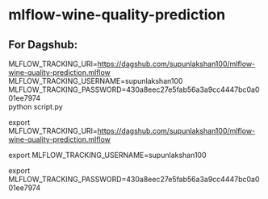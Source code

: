 # mlflow-wine-quality-prediction

## For Dagshub:

MLFLOW_TRACKING_URI=https://dagshub.com/supunlakshan100/mlflow-wine-quality-prediction.mlflow \
MLFLOW_TRACKING_USERNAME=supunlakshan100 \
MLFLOW_TRACKING_PASSWORD=430a8eec27e5fab56a3a9cc4447bc0a001ee7974 \
python script.py

export MLFLOW_TRACKING_URI=https://dagshub.com/supunlakshan100/mlflow-wine-quality-prediction.mlflow 

export MLFLOW_TRACKING_USERNAME=supunlakshan100 

export MLFLOW_TRACKING_PASSWORD=430a8eec27e5fab56a3a9cc4447bc0a001ee7974 